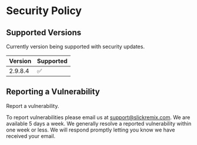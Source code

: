 # Security Policy

## Supported Versions

Currently version being supported with security updates.

| Version | Supported          |
| ------- | ------------------ |
| 2.9.8.4 | :white_check_mark: |

## Reporting a Vulnerability

Report a vulnerability.

To report vulnerabilities please email us at support@slickremix.com. We are available 5 days a week. We generally resolve a reported vulnerability within one week or less. We will respond promptly letting you know we have received your email.
